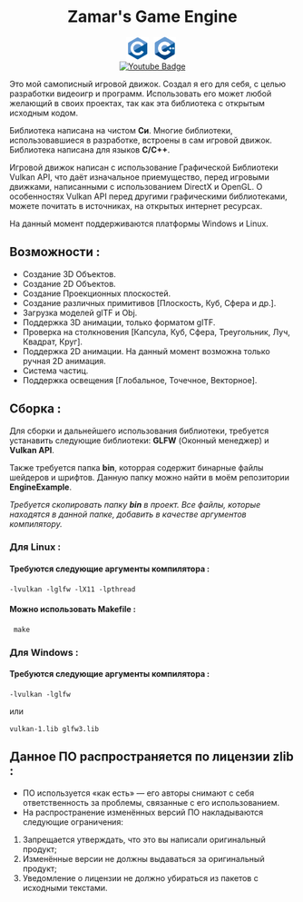 <div align="center">  
  <h1> Zamar's Game Engine </h1>
  <img src="https://github.com/devicons/devicon/blob/master/icons/c/c-original.svg" title="C" alt="C" width="40" height="40"/>&nbsp;
  <img src="https://github.com/devicons/devicon/blob/master/icons/cplusplus/cplusplus-original.svg" title="C++" alt="C++" width="40" height="40"/>&nbsp;

  <div id="badges">
    <a href="https://www.youtube.com/channel/UCNJLDb9DbwjV7bNLtKzpajQ">
      <img src="https://img.shields.io/badge/YouTube-red?style=for-the-badge&logo=youtube&logoColor=white" alt="Youtube Badge"/>
    </a>
  </div>
</div>

Это мой самописный игровой движок. Создал я его для себя, с целью разработки видеоигр и программ. Использовать его может любой желающий в своих проектах,
так как эта библиотека с открытым исходным кодом.

Библиотека написана на чистом **Си**. Многие библиотеки, использовавшиеся в разработке, встроены в сам игровой движок. 
Библиотека написана для языков **С/С++**.

Игровой движок написан с использование Графической Библиотеки Vulkan API, что даёт изначальное приемущество, 
перед игровыми движками, написанными с использованием DirectX и OpenGL. О особенностях Vulkan API перед другими графическими библиотеками, можете почитать
в источниках, на открытых интернет ресурсах.

На данный момент поддерживаются платформы Windows и Linux.

## Возможности :
- Создание 3D Объектов.
- Создание 2D Объектов.
- Создание Проекционных плоскостей.
- Создание различных примитивов [Плоскость, Куб, Сфера и др.].
- Загрузка моделей glTF и Obj. 
- Поддержка 3D анимации, только форматом glTF.
- Проверка на столкновения [Капсула, Куб, Сфера, Треугольник, Луч, Квадрат, Круг].
- Поддержка 2D анимации. На  данный момент возможна только ручная 2D анимация.
- Система частиц.
- Поддержка освещения [Глобальное, Точечное, Векторное].

## Сборка :

Для сборки и дальнейшего использования библиотеки, требуется устанавить следующие библиотеки: **GLFW** (Оконный менеджер) и **Vulkan API**.

Также требуется папка **bin**, которрая содержит бинарные файлы шейдеров и шрифтов. Данную папку можно найти в моём репозитории **EngineExample**.

*Требуется скопировать папку **bin** в проект. Все файлы, которые находятся в данной папке, добавить в качестве аргументов компилятору.*

### Для Linux :

#### Требуются следующие аргументы компилятора :

    -lvulkan -lglfw -lX11 -lpthread
    
    
#### Можно использовать Makefile :

     make

### Для Windows :

#### Требуются следующие аргументы компилятора :

    -lvulkan -lglfw

или

    vulkan-1.lib glfw3.lib
    
## Данное ПО распространяется по лицензии zlib :

- ПО используется «как есть» — его авторы снимают с себя ответственность за проблемы, связанные с его использованием.
- На распространение изменённых версий ПО накладываются следующие ограничения:

1. Запрещается утверждать, что это вы написали оригинальный продукт;
1. Изменённые версии не должны выдаваться за оригинальный продукт;
1. Уведомление о лицензии не должно убираться из пакетов с исходными текстами.

